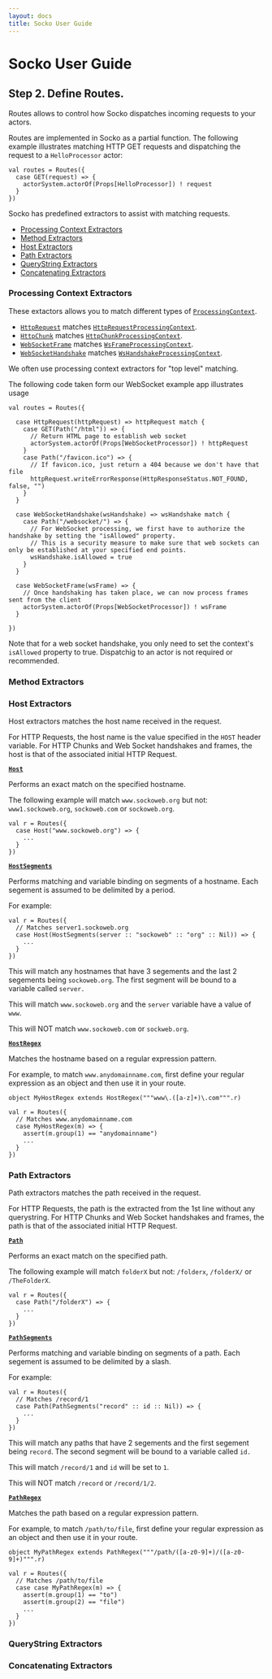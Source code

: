 ```yaml
---
layout: docs
title: Socko User Guide
---
```

# Socko User Guide

## Step 2. Define Routes. <a class="blank" id="Step2">&nbsp;</a>

Routes allows to control how Socko dispatches incoming requests to your actors.

Routes are implemented in Socko as a partial function.  The following example illustrates 
matching HTTP GET requests and dispatching the request to a `HelloProcessor` actor:

    val routes = Routes({
      case GET(request) => {
        actorSystem.actorOf(Props[HelloProcessor]) ! request
      }
    })
  

Socko has predefined extractors to assist with matching requests.

 - [Processing Context Extractors](#ProcessingContextExtractors)
 - [Method Extractors](#MethodExtractors)
 - [Host Extractors](#HostExtractors)
 - [Path Extractors](#PathExtractors)
 - [QueryString Extractors](#QueryStringExtractors)
 - [Concatenating Extractors](#ConcatenatingExtractors)

### Processing Context Extractors <a class="blank" id="ProcessingContextExtractors">&nbsp;</a>

These extactors allows you to match different types of [`ProcessingContext`](../api/#org.mashupbots.socko.context.ProcessingContext).

 - [`HttpRequest`](../api/#org.mashupbots.socko.routes.HttpRequest$) matches [`HttpRequestProcessingContext`](../api/#org.mashupbots.socko.context.HttpRequestProcessingContext).
 - [`HttpChunk`](../api/#org.mashupbots.socko.routes.HttpChunk$) matches [`HttpChunkProcessingContext`](../api/#org.mashupbots.socko.context.HttpChunkProcessingContext).
 - [`WebSocketFrame`](../api/#org.mashupbots.socko.routes.WebSocketFrame$) matches [`WsFrameProcessingContext`](../api/#org.mashupbots.socko.context.WsFrameProcessingContext).
 - [`WebSocketHandshake`](../api/#org.mashupbots.socko.routes.WebSocketHandshake$) matches [`WsHandshakeProcessingContext`](../api/#org.mashupbots.socko.context.WsHandshakeProcessingContext).

We often use processing context extractors for "top level" matching.

The following code taken form our WebSocket example app illustrates usage 

    val routes = Routes({
    
      case HttpRequest(httpRequest) => httpRequest match {
        case GET(Path("/html")) => {
          // Return HTML page to establish web socket
          actorSystem.actorOf(Props[WebSocketProcessor]) ! httpRequest
        }
        case Path("/favicon.ico") => {
          // If favicon.ico, just return a 404 because we don't have that file
          httpRequest.writeErrorResponse(HttpResponseStatus.NOT_FOUND, false, "")
        }
      }
      
      case WebSocketHandshake(wsHandshake) => wsHandshake match {
        case Path("/websocket/") => {
          // For WebSocket processing, we first have to authorize the handshake by setting the "isAllowed" property.
          // This is a security measure to make sure that web sockets can only be established at your specified end points.
          wsHandshake.isAllowed = true
        }
      }
    
      case WebSocketFrame(wsFrame) => {
        // Once handshaking has taken place, we can now process frames sent from the client
        actorSystem.actorOf(Props[WebSocketProcessor]) ! wsFrame
      }
    
    })

Note that for a web socket handshake, you only need to set the context's `isAllowed` property to true.
Dispatchig to an actor is not required or recommended.

### Method Extractors <a class="blank" id="MethodExtractors">&nbsp;</a>



### Host Extractors <a class="blank" id="HostExtractors">&nbsp;</a>

Host extractors matches the host name received in the request.

For HTTP Requests, the host name is the value specified in the `HOST` header variable. For HTTP Chunks and 
Web Socket handshakes and frames, the host is that of the associated initial HTTP Request.

**[`Host`](../api/#org.mashupbots.socko.routes.Host$)**

Performs an exact match on the specified hostname.

The following example will match `www.sockoweb.org` but not: `www1.sockoweb.org`, `sockoweb.com` or `sockoweb.org`.

    val r = Routes({
      case Host("www.sockoweb.org") => {
        ...
      }
    })


**[`HostSegments`](../api/#org.mashupbots.socko.routes.HostSegments$)**

Performs matching and variable binding on segments of a hostname. Each segement is assumed to be delimited
by a period.

For example:

    val r = Routes({
      // Matches server1.sockoweb.org
      case Host(HostSegments(server :: "sockoweb" :: "org" :: Nil)) => {
        ...
      }
    })

This will match any hostnames that have 3 segements and the last 2 segements being `sockoweb.org`. 
The first segment will be bound to a variable called `server.` 

This will match `www.sockoweb.org` and the `server` variable have a value of `www`.

This will NOT match `www.sockoweb.com` or `sockweb.org`.

 
**[`HostRegex`](../api/#org.mashupbots.socko.routes.HostRegex$)**

Matches the hostname based on a regular expression pattern.

For example, to match `www.anydomainname.com`, first define your regular expression as an object and then use it
in your route.

    object MyHostRegex extends HostRegex("""www\.([a-z]+)\.com""".r)
    
    val r = Routes({
      // Matches www.anydomainname.com
      case MyHostRegex(m) => {
        assert(m.group(1) == "anydomainname")
        ...
      }
    })


### Path Extractors <a class="blank" id="PathExtractors">&nbsp;</a>

Path extractors matches the path received in the request.

For HTTP Requests, the path is the extracted from the 1st line without any querystring. 
For HTTP Chunks and Web Socket handshakes and frames, the path is that of the associated initial HTTP Request.

**[`Path`](../api/#org.mashupbots.socko.routes.Path$)**

Performs an exact match on the specified path.

The following example will match `folderX` but not: `/folderx`, `/folderX/` or `/TheFolderX`.

    val r = Routes({
      case Path("/folderX") => {
        ...
      }
    })


**[`PathSegments`](../api/#org.mashupbots.socko.routes.PathSegments$)**

Performs matching and variable binding on segments of a path. Each segement is assumed to be delimited
by a slash.

For example:

    val r = Routes({
      // Matches /record/1
      case Path(PathSegments("record" :: id :: Nil)) => {
        ...
      }
    })

This will match any paths that have 2 segements and the first segement being `record`. The second segment will
be bound to a variable called `id.` 

This will match `/record/1` and `id` will be set to `1`.

This will NOT match `/record` or `/record/1/2`.

 
**[`PathRegex`](../api/#org.mashupbots.socko.routes.PathRegex$)**

Matches the path based on a regular expression pattern.

For example, to match `/path/to/file`, first define your regular expression as an object and then use it
in your route.

    object MyPathRegex extends PathRegex("""/path/([a-z0-9]+)/([a-z0-9]+)""".r)
    
    val r = Routes({
      // Matches /path/to/file
      case case MyPathRegex(m) => {
        assert(m.group(1) == "to")
        assert(m.group(2) == "file")
        ...
      }
    })


### QueryString Extractors <a class="blank" id="QueryStringExtractors">&nbsp;</a>

### Concatenating Extractors <a class="blank" id="ConcatenatingExtractors">&nbsp;</a>



